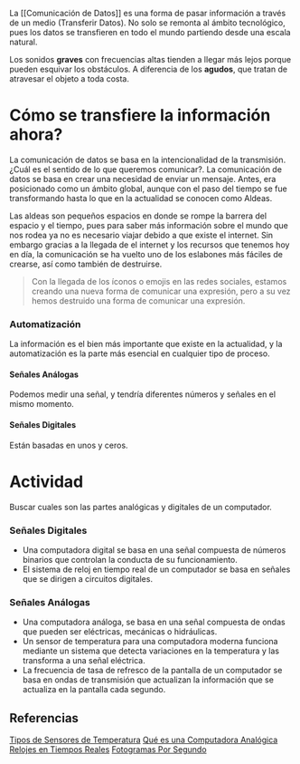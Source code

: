 
La [[Comunicación de Datos]] es una forma de pasar información a través de un medio (Transferir Datos). No solo se remonta al ámbito tecnológico, pues los datos se transfieren en todo el mundo partiendo desde una escala natural.

Los sonidos **graves** con frecuencias altas tienden a llegar más lejos porque pueden esquivar los obstáculos. A diferencia de los **agudos**, que tratan de atravesar el objeto a toda costa.
# Cómo se transfiere la información ahora?

La comunicación de datos se basa en la intencionalidad de la transmisión. ¿Cuál es el sentido de lo que queremos comunicar?. La comunicación de datos se basa en crear una necesidad de enviar un mensaje. Antes, era posicionado como un ámbito global, aunque con el paso del tiempo se fue transformando hasta lo que en la actualidad se conocen como Aldeas. 

Las aldeas son pequeños espacios en donde se rompe la barrera del espacio y el tiempo, pues para saber más información sobre el mundo que nos rodea ya no es necesario viajar debido a que existe el internet.
Sin embargo gracias a la llegada de el internet y los recursos que tenemos hoy en día, la comunicación se ha vuelto uno de los eslabones más fáciles de crearse, así como también de destruirse.

> Con la llegada de los íconos o emojis en las redes sociales, estamos creando una nueva forma de comunicar una expresión, pero a su vez hemos destruido una forma de comunicar una expresión.

### Automatización 

La información es el bien más importante que existe en la actualidad, y la automatización es la parte más esencial en cualquier tipo de proceso.

#### Señales Análogas
Podemos medir una señal, y tendría diferentes números y señales en el mismo momento.

#### Señales Digitales
Están basadas en unos y ceros. 

# Actividad

Buscar cuales son las partes analógicas y digitales de un computador.
### Señales Digitales

- Una computadora digital se basa en una señal compuesta de números binarios que controlan la conducta de su funcionamiento.
- El sistema de reloj en tiempo real de un computador se basa en señales que se dirigen a circuitos digitales.

### Señales Análogas

- Una computadora análoga, se basa en una señal compuesta de ondas que pueden ser eléctricas, mecánicas o hidráulicas.
- Un sensor de temperatura para una computadora moderna funciona mediante un sistema que detecta variaciones en la temperatura y las transforma a una señal eléctrica.
- La frecuencia de tasa de refresco de la pantalla de un computador se basa en ondas de transmisión que actualizan la información que se actualiza en la pantalla cada segundo.
## Referencias

[Tipos de Sensores de Temperatura](https://srcsl.com/tipos-sensores-temperatura/#:~:text=%C2%BFQu%C3%A9%20es%20un%20sensor%20de,la%20regulaci%C3%B3n%20de%20la%20temperatura.)
[Qué es una Computadora Analógica](https://es.quora.com/Qu%C3%A9-es-una-computadora-anal%C3%B3gica)
[Relojes en Tiempos Reales](https://es.wikipedia.org/wiki/Reloj_en_tiempo_real#:~:text=El%20siguiente%20sistema%20es%20bien,de%20cuarzo%20o%20resonadores%20cer%C3%A1micos.)
[Fotogramas Por Segundo](https://es.wikipedia.org/wiki/Fotogramas_por_segundo)

